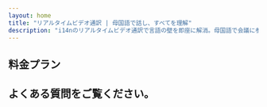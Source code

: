 ```yaml
---
layout: home
title: "リアルタイムビデオ通訳 | 母国語で話し、すべてを理解"
description: "i14nのリアルタイムビデオ通訳で言語の壁を即座に解消。母国語で会議に参加しながら、全員が完璧に理解できます。新しい言語を学ぶ必要はありません - テクノロジーが架け橋となります。"
---
```


<!-- text="成長に集中 — 言語はiMindにお任せください" -->
<!-- text="語学学校は何年もかかりますが、iMindは今すぐ、あらゆる言語でリアルタイムの理解を提供します" -->
<!-- text="外国語を学ばずに即座に理解" -->
<!-- title="ライブ**通訳**ビデオ会議" -->

<HeroSection
title="**多言語**ビデオ会議と**音声**通訳"
text="**言語の壁**が取引の損失、遅延、コストのかかるミスを引き起こす企業向け">

<AuthButton text="無料でサインアップ" buttonClass="brand"/>
<!-- <ContactFormModalNav buttonText="デモのリクエスト"/>
<NavButton to="#pricing" buttonClass="alt" buttonLabel="料金" /> -->
</HeroSection>

<span id="1"></span>
<FeatureBlock :card="{
  title: '100以上の言語で即座に会話',
  details: 'iMindは全ての参加者が母国語で自然に、[リアルタイム](/guide/how-it-works)で、字幕や遅延なしに話すことを可能にします。',
    items: [
      '✧ 自由に話す — 即座に理解される。',
      '✧ AI搭載の通訳が、トーン、意図、業界固有の用語を捉えます。',
      '⚡︎ 手動設定不要の双方向、継続的な**音声間通訳**。',
    ],
  link: './guide/what-is-imind',
  src: {
    light: '/1.png',
    dark: '/1.png',
  },
  inversion: false
}" />

<span id="2"></span>
<FeatureBlock :card="{
    title: '単なる会話ではなく、ビジネス会議のために設計',
    details: 'iMindは軽量なアドオンやプラグインではなく、プロフェッショナルグレードのビデオ会議プラットフォームです。',
    items: [
      '✧ 1080p解像度、スマートノイズ抑制、集中音声ピックアップ。',
      '✧ スケジューリング、モデレーション、デモ、録画、完全なカレンダー統合 — すべて内蔵、すぐに使用可能。会議は最大24時間実施可能。',
      '⚡︎ ライブ文字起こし、参加者チャット、会議を生産的に保つAIアシスタント。'
    ],
    link: '/guide/how-it-works',
    src: {
      light: '/3l.png',
      dark: '/3d.png',
    },
    inversion: true
  }" />

<span id="3"></span>
<FeatureBlock :card="{
  title: '会議の中の**インテリジェンス**',
  details: 'iMindはすべての多言語通話を明確で検索可能な知識に変換します。',
  items: [
    '⚡︎ 過去および現在の会議のあらゆるコンテンツを即座に検索。自然な質問で録画を確認せずに正確な回答を得られます。',
    '✧ どの会議のアクションアイテムも見逃しません。AIが会話から自動的にタスク、担当者、期限を抽出します。',
    '✧ AI会議サマリーが重要なポイントを任意の言語で即座に提供し、手動のメモ取りなしで全員の認識を合わせます。',
  ],
  link: '/guide/how-it-works#🧩-deep-memory-deep-understanding',
  src: {
    light: '/2l.png',
    dark: '/2d.png',
  },
  inversion: false
}" />

<span id="4"></span>
<FeatureBlock
  :card="{
    title: '設計段階からのセキュリティと機密性',
    details:
      'iMindは信頼が重要な会話のために構築されています。最高クラスのサードパーティインフラストラクチャを利用していますが、[機密性は常にお客様の管理下](/guide/privacy-architecture)にあります。',
    items: [
      '⚡︎ 地域ベースのプライバシー — データ処理場所を選択できます。すべての通訳、ストレージ、分析を、お客様のコンプライアンスゾーン（EU、US、アジアなど）に合わせたインフラストラクチャを通じて処理します。',
      '✧ デフォルトでプライベート — iMind自体は**決して**コンテンツをトレーニング、プロファイリング、サードパーティアクセスのために保存または使用しません。',
      '✧ アーキテクチャによるコンプライアンス — GDPR、CCPA、UAE PDPLに対応し、エクスポートおよび削除権の完全なサポートを提供。'
    ],
    link: '/guide/privacy-architecture',
    src: {
      light: '/4.png',
      dark: '/4.png',
    },
    inversion: true
  }"
/>

## 料金プラン

<PricingPlans :plans="[
  {
    title: '**ベーシック** &nbsp 1ユーザー',
    price: '**無料**',
    details: '25回の無料ミーティング',
    items: [
      '100名参加可能なビデオミーティング + ユーザーあたり30 GBの共有ストレージ [💬](#2)',
      '音声間通訳 [💬](#1)',
      'AIアシスタント [💬](#3)',
    ],
  },
  {
    title: '**プロ** &nbsp 1-99ユーザー',
    price: '**¥1,999** /月/ユーザー、年間契約',
    details: 'または月額¥2,399',
    items: [
      '150名参加可能なビデオミーティング + ユーザーあたり2 TBの共有ストレージ [💬](#2)',
      '音声間通訳 [💬](#1)',
      'AIアシスタント [💬](#3)',
    ],
  },
  {
    title: '**ビジネス** &nbsp 1-250ユーザー',
    price: '**¥2,749** /月/ユーザー、年間契約',
    details: 'または月額¥3,299',
    items: [
      '500名参加可能なビデオミーティング + ユーザーあたり5 TBの共有ストレージ [💬](#2)',
      '音声間通訳 [💬](#1)',
      'AIアシスタント [💬](#3)',
      '地域ベースのプライバシー設定 [💬](#4)',
    ],
  }
]">
<AuthButton text="無料で登録" buttonClass="alt"/>
<AuthButton text="今すぐ購入" buttonClass="brand"/>
<ContactFormModalNav buttonText="営業部へ問い合わせ" buttonClass="alt"/>
</PricingPlans>

## よくある質問をご覧ください。

<AccordionGroup :items="[
  {
    q: '外部の参加者も通話に参加できますか？',
    a: '**はい、可能です**。iMindの無料版では、参加者はGoogleアカウントでサインインするか、会議主催者の承認を得て参加することができます。<br><br>Google Workspace利用者の場合、会議を作成後、Googleアカウントを持っていない人でも誰でも招待できます。会議のリンクまたは会議IDを参加者全員に共有するだけです。[💬](#2)'
  },
  {
    q: 'iMindの料金はいくらですか？',
    a: 'Googleアカウントを持っている人なら誰でも、無料で最大100人の参加者とビデオ会議を作成し、1回の会議につき最大60分まで利用できます。モバイル通話や1対1の通話には時間制限はありません。<br><br>より長時間の会議や大人数での会議、国際電話番号でのダイヤルイン、会議の録画、ライブストリーミング、管理者コントロールなどの追加機能については、組織向けプランや料金、またはGoogle Workspace Individualをご確認ください。'
  },
  {
    q: 'プレミアム機能にはどうやってアクセスできますか？',
    a: 'プレミアム機能は、Google WorkspaceプランおよびGoogle Oneプレミアムでご利用いただけます。'
  },
  {
    q: '会議のコンテンツは安全ですか？',
    a: 'はい。Meetのすべてのビデオおよび音声ストリームは暗号化されています。オフサイトにいる場合でも、ユーザーは安全に参加できます。'
  },
  {
    q: 'ダイヤルインアクセスには第三者のサービスが必要ですか？',
    a: 'いいえ。Google Workspaceのエンタープライズエディションでは、追加の設定なしで各会議に電話番号とPINを含めることができます。詳細については、ダイヤルインのドキュメントをご確認ください。'
  }
]" />